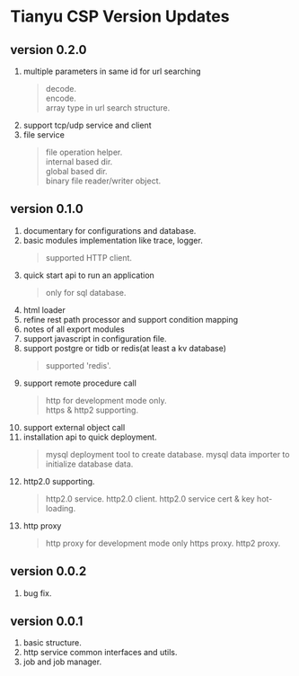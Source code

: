 # Tianyu CSP Version Updates

## version 0.2.0

1. multiple parameters in same id for url searching
   > decode.  
   > encode.  
   > array type in url search structure.
2. support tcp/udp service and client
3. file service
   > file operation helper.  
   > internal based dir.  
   > global based dir.  
   > binary file reader/writer object.

## version 0.1.0

1. documentary for configurations and database.
2. basic modules implementation like trace, logger.
   > supported HTTP client.
3. quick start api to run an application
   > only for sql database.
4. html loader
5. refine rest path processor and support condition mapping
6. notes of all export modules
7. support javascript in configuration file.
8. support postgre or tidb or redis(at least a kv database)
   > supported 'redis'.
9. support remote procedure call
   > http for development mode only.  
   > https & http2 supporting.
10. support external object call
11. installation api to quick deployment.
    > mysql deployment tool to create database.
    > mysql data importer to initialize database data.
12. http2.0 supporting.
    > http2.0 service.
    > http2.0 client.
    > http2.0 service cert & key hot-loading.
13. http proxy
    > http proxy for development mode only
    > https proxy.
    > http2 proxy.

## version 0.0.2

1. bug fix.

## version 0.0.1

1. basic structure.
2. http service common interfaces and utils.
3. job and job manager.
